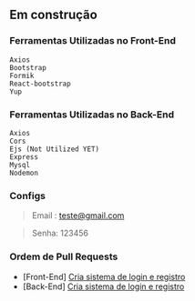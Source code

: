 ## Em construção

### Ferramentas Utilizadas no Front-End
    Axios
    Bootstrap
    Formik
    React-bootstrap 
    Yup 
### Ferramentas Utilizadas no Back-End
    Axios
    Cors
    Ejs (Not Utilized YET)
    Express
    Mysql
    Nodemon

### Configs
> Email : teste@gmail.com

> Senha: 	123456

### Ordem de Pull Requests
- [Front-End] [Cria sistema de login e registro](https://github.com/Underewarrr/sigamais-app/pull/1)
- [Back-End] [Cria sistema de login e registro](https://github.com/Underewarrr/sigamais-app/pull/3)
